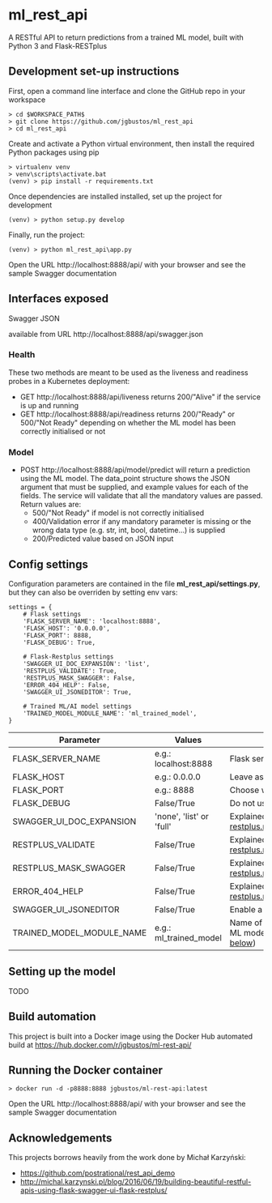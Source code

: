 # ml_rest_api
A RESTful API to return predictions from a trained ML model, built with Python 3 and Flask-RESTplus

## Development set-up instructions
First, open a command line interface and clone the GitHub repo in your workspace
```
> cd $WORKSPACE_PATH$
> git clone https://github.com/jgbustos/ml_rest_api
> cd ml_rest_api
```
Create and activate a Python virtual environment, then install the required Python packages using pip
```
> virtualenv venv
> venv\scripts\activate.bat
(venv) > pip install -r requirements.txt
```
Once dependencies are installed installed, set up the project for development
```
(venv) > python setup.py develop
```
Finally, run the project:
```
(venv) > python ml_rest_api\app.py
```
Open the URL http://localhost:8888/api/ with your browser and see the sample Swagger documentation

## Interfaces exposed
Swagger JSON 

available from URL http://localhost:8888/api/swagger.json

### Health
These two methods are meant to be used as the liveness and readiness probes in a Kubernetes deployment:
* GET http://localhost:8888/api/liveness returns 200/"Alive" if the service is up and running
* GET http://localhost:8888/api/readiness returns 200/"Ready" or 500/"Not Ready" depending on whether the ML model has been correctly initialised or not

### Model
* POST http://localhost:8888/api/model/predict will return a prediction using the ML model. The data_point structure shows the JSON argument that must be supplied, and example values for each of the fields. The service will validate that all the mandatory values are passed. Return values are:
  * 500/"Not Ready" if model is not correctly initialised
  * 400/Validation error if any mandatory parameter is missing or the wrong data type (e.g. str, int, bool, datetime...) is supplied
  * 200/Predicted value based on JSON input

## Config settings
Configuration parameters are contained in the file **ml_rest_api/settings.py**, but they can also be overriden by setting env vars:
```
settings = {
    # Flask settings
    'FLASK_SERVER_NAME': 'localhost:8888',
    'FLASK_HOST': '0.0.0.0',
    'FLASK_PORT': 8888,
    'FLASK_DEBUG': True,

    # Flask-Restplus settings
    'SWAGGER_UI_DOC_EXPANSION': 'list',
    'RESTPLUS_VALIDATE': True,
    'RESTPLUS_MASK_SWAGGER': False,
    'ERROR_404_HELP': False,
    'SWAGGER_UI_JSONEDITOR': True,

    # Trained ML/AI model settings
    'TRAINED_MODEL_MODULE_NAME': 'ml_trained_model',
}
```

| Parameter | Values | Details |
| --- | --- | --- |
| FLASK_SERVER_NAME | e.g.: localhost:8888 | Flask server name |
| FLASK_HOST      | e.g.: 0.0.0.0      | Leave as 0.0.0.0 to avoid virtual host filtering |
| FLASK_PORT | e.g.: 8888      | Choose whatever suits you, go crazy |
| FLASK_DEBUG | False/True      | Do not use debug mode in production |
| SWAGGER_UI_DOC_EXPANSION | 'none', 'list' or 'full' | Explained here: https://flask-restplus.readthedocs.io/en/stable/swagger.html |
| RESTPLUS_VALIDATE | False/True      | Explained here: https://flask-restplus.readthedocs.io/en/stable/swagger.html |
| RESTPLUS_MASK_SWAGGER | False/True      | Explained here: https://flask-restplus.readthedocs.io/en/stable/mask.html |
| ERROR_404_HELP | False/True      | Explained here: https://flask-restplus.readthedocs.io/en/stable/quickstart.html |
| SWAGGER_UI_JSONEDITOR | False/True      | Enable a JSON editor in the Swagger interface |
| TRAINED_MODEL_MODULE_NAME | e.g.: ml_trained_model | Name of the Python module that initialises the ML model and returns predictions (see [section below](#setting-up-the-model)) |

## Setting up the model
TODO

## Build automation
This project is built into a Docker image using the Docker Hub automated build at https://hub.docker.com/r/jgbustos/ml-rest-api/

## Running the Docker container
```
> docker run -d -p8888:8888 jgbustos/ml-rest-api:latest
```
Open the URL http://localhost:8888/api/ with your browser and see the sample Swagger documentation

## Acknowledgements
This projects borrows heavily from the work done by Michał Karzyński:
  * https://github.com/postrational/rest_api_demo
  * http://michal.karzynski.pl/blog/2016/06/19/building-beautiful-restful-apis-using-flask-swagger-ui-flask-restplus/

